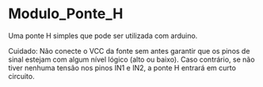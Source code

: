 # Modulo_Ponte_H
Uma ponte H simples que pode ser utilizada com arduino.

Cuidado: Não conecte o VCC da fonte sem antes garantir que os pinos de sinal estejam com algum nível lógico (alto ou baixo). Caso contrário, se não tiver nenhuma tensão nos pinos IN1 e IN2, a ponte H entrará em curto circuito.
